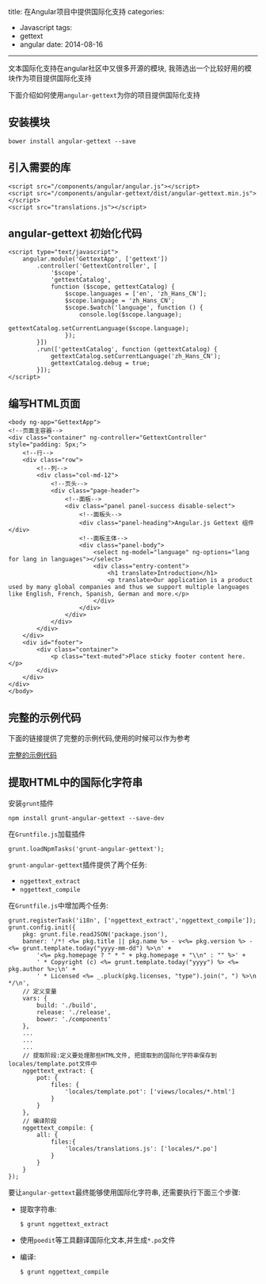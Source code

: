 title: 在Angular项目中提供国际化支持
categories:
  - Javascript
tags:
  - gettext
  - angular
date: 2014-08-16
---

文本国际化支持在angular社区中又很多开源的模块, 我筛选出一个比较好用的模块作为项目提供国际化支持

下面介绍如何使用`angular-gettext`为你的项目提供国际化支持

## 安装模块

```
bower install angular-gettext --save
```

<!-- more -->

## 引入需要的库

```
<script src="/components/angular/angular.js"></script>
<script src="/components/angular-gettext/dist/angular-gettext.min.js"></script>
<script src="translations.js"></script>
```
## angular-gettext 初始化代码

```
<script type="text/javascript">
    angular.module('GettextApp', ['gettext'])
        .controller('GettextController', [
            '$scope',
            'gettextCatalog',
            function ($scope, gettextCatalog) {
                $scope.languages = ['en', 'zh_Hans_CN'];
                $scope.language = 'zh_Hans_CN';
                $scope.$watch('language', function () {
                    console.log($scope.language);
                    gettextCatalog.setCurrentLanguage($scope.language);
                });
        }])
        .run(['gettextCatalog', function (gettextCatalog) {
            gettextCatalog.setCurrentLanguage('zh_Hans_CN');
            gettextCatalog.debug = true;
        }]);
</script>
```

## 编写HTML页面

```
<body ng-app="GettextApp">
<!--页面主容器-->
<div class="container" ng-controller="GettextController" style="padding: 5px;">
    <!--行-->
    <div class="row">
        <!--列-->
        <div class="col-md-12">
            <!--页头-->
            <div class="page-header">
                <!--面板-->
                <div class="panel panel-success disable-select">
                    <!--面板头-->
                    <div class="panel-heading">Angular.js Gettext 组件</div>
                    <!--面板主体-->
                    <div class="panel-body">
                        <select ng-model="language" ng-options="lang for lang in languages"></select>
                        <div class="entry-content">
                            <h1 translate>Introduction</h1>
                            <p translate>Our application is a product used by many global companies and thus we support multiple languages like English, French, Spanish, German and more.</p>
                        </div>
                    </div>
                </div>
            </div>
        </div>
    </div>
    <div id="footer">
        <div class="container">
            <p class="text-muted">Place sticky footer content here.</p>
        </div>
    </div>
</div>
</body>
```

## 完整的示例代码

下面的链接提供了完整的示例代码,使用的时候可以作为参考

[完整的示例代码][1]

## 提取HTML中的国际化字符串

安装`grunt`插件

```
npm install grunt-angular-gettext --save-dev
```

在`Gruntfile.js`加载插件

```
grunt.loadNpmTasks('grunt-angular-gettext');
```

`grunt-angular-gettext`插件提供了两个任务:

- `nggettext_extract`
- `nggettext_compile`

在`Gruntfile.js`中增加两个任务:

```
grunt.registerTask('i18n', ['nggettext_extract','nggettext_compile']);
grunt.config.init({
    pkg: grunt.file.readJSON('package.json'),
    banner: '/*! <%= pkg.title || pkg.name %> - v<%= pkg.version %> - <%= grunt.template.today("yyyy-mm-dd") %>\n' +
        '<%= pkg.homepage ? " * " + pkg.homepage + "\\n" : "" %>' +
        ' * Copyright (c) <%= grunt.template.today("yyyy") %> <%= pkg.author %>;\n' +
        ' * Licensed <%= _.pluck(pkg.licenses, "type").join(", ") %>\n */\n',
    // 定义变量
    vars: {
        build: './build',
        release: './release',
        bower: './components'
    },
    ...
    ...
    ...
    // 提取阶段:定义要处理那些HTML文件, 把提取到的国际化字符串保存到 locales/template.pot文件中
    nggettext_extract: {
        pot: {
            files: {
                'locales/template.pot': ['views/locales/*.html']
            }
        }
    },
    // 编译阶段
    nggettext_compile: {
        all: {
            files:{
                'locales/translations.js': ['locales/*.po']
            }
        }
    }
});
```


要让`angular-gettext`最终能够使用国际化字符串, 还需要执行下面三个步骤:


- 提取字符串:

    ```
    $ grunt nggettext_extract
    ```

- 使用`poedit`等工具翻译国际化文本,并生成`*.po`文件

- 编译:

    ```
    $ grunt nggettext_compile
    ```

  [1]: /code/gettext/gettext.html



